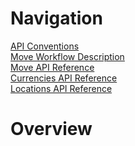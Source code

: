 # Navigation
[API Conventions](api_conventions.md)\
[Move Workflow Description](corporate-accounts/routes.md)\
[Move API Reference](corporate-accounts/resources.md)\
[Currencies API Reference](currencies.md)\
[Locations API Reference](locations.md)
# Overview
